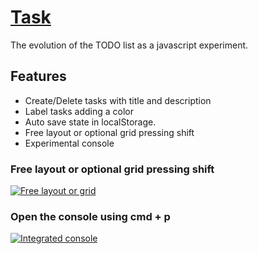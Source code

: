 # [Task](https://iagolast.github.io/Task)

The evolution of the TODO list as a javascript experiment.

## Features

- Create/Delete tasks with title and description
- Label tasks adding a color
- Auto save state in localStorage.
- Free layout or optional grid pressing shift
- Experimental console

### Free layout or optional grid pressing shift

[![Free layout or grid](https://i.gyazo.com/9c0b518834f75e648afe9218aa566c13.gif)](https://gyazo.com/9c0b518834f75e648afe9218aa566c13)

### Open the console using cmd + p

[![Integrated console](https://i.gyazo.com/676e4664e1329f8ac225780c604b51f6.gif)](https://gyazo.com/676e4664e1329f8ac225780c604b51f6)
